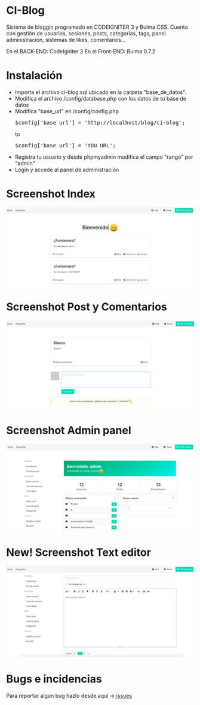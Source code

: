 
<h1>CI-Blog</h1>

Sistema de bloggin programado en CODEIGNITER 3 y Bulma CSS. Cuenta con gestión de usuarios, sesiones, posts, categorias, tags, panel administración, sistemas de likes, comentarios...

En el BACK-END: CodeIgniter 3
En el Front-END: Bulma 0.7.2

<h1> Instalación </h1>

<ul>
<li> Importa el archivo ci-blog.sql ubicado en la carpeta "base_de_datos".</li>
<li> Modifica el archivo /config/database.php con los datos de tu base de datos </li>
<li> Modifica "base_url" en /config/config.php <pre>
$config['base_url'] = 'http://localhost/blog/ci-blog';
</pre> to <pre>$config['base_url'] = 'YOU URL'; </pre></li>
<li> Registra tu usuario y desde phpmyadmin modifica el campo "rango" por "admin" </li>
<li> Login y accede al panel de administración </li>
</ul>

<h1>Screenshot Index</h1>

<img src="imagenes_repositorio/1.png">

<h1>
Screenshot Post y Comentarios
</h1>

<img src="imagenes_repositorio/2.png">

<h1>
Screenshot Admin panel
</h1>

<img src="imagenes_repositorio/3.png">

<h1>
New! Screenshot Text editor
</h1>

<img src="imagenes_repositorio/4.png">

<h1> Bugs e incidencias </h1>
Para reportar algún bug hazlo desde aquí -><a href="https://github.com/ajotah/ci-blog/issues"> issues</a>
